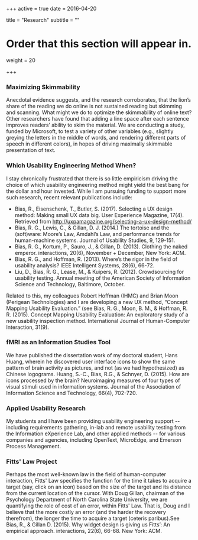 +++
active = true
date = 2016-04-20

title = "Research"
subtitle = ""

# Order that this section will appear in.
weight = 20

+++

### Maximizing Skimmability

Anecdotal evidence suggests, and the research corroborates, that the lion’s share of the reading we do online is not sustained reading but skimming and scanning. What might we do to optimize the skimmability of online text? Other researchers have found that adding a line space after each sentence improves readers’ ability to skim the material. We are conducting a study, funded by Microsoft, to test a variety of other variables (e.g., slightly greying the letters in the middle of words, and rendering different parts of speech in different colors), in hopes of driving maximally skimmable presentation of text.

### Which Usability Engineering Method When?

I stay chronically frustrated that there is so little empiricism driving the choice of which usability engineering method might yield the best bang for the dollar and hour invested. While I am pursuing funding to support more such research, recent relevant publications include:

* Bias, R., Eisenschenk, T., Butler, S. (2017). Selecting a UX design method: Making small UX data big. User Experience Magazine, 17(4). Retrieved from http://uxpamagazine.org/selecting-a-ux-design-method/
* Bias, R. G., Lewis, C., &amp; Gillan, D. J. (2014.) The tortoise and the (soft)ware: Moore’s Law, Amdahl’s Law, and performance trends for human-machine systems. Journal of Usability Studies, 9, 129-151.
* Bias, R. G., Kortum, P., Sauro, J., & Gillan, D. (2013). Clothing the naked emperor. interactions, 20(6), November + December, New York: ACM.
* Bias, R. G., and Hoffman, R. (2013). Where’s the rigor in the field of usability analysis? IEEE Intelligent Systems, 28(6), 66-72.
* Liu, D., Bias, R. G., Lease, M., & Kuipers, R. (2012). Crowdsourcing for usability testing. Annual meeting of the American Society of Information Science and Technology, Baltimore, October.

Related to this, my colleagues Robert Hoffman (IHMC) and Brian Moon (Perigean Technologies) and I are developing a new UX method, “Concept Mapping Usability Evaluation.” (see Bias, R. G., Moon, B. M., & Hoffman, R. R. (2015). Concept Mapping Usability Evaluation: An exploratory study of a new usability inspection method. International Journal of Human-Computer Interaction, 31(9).

### fMRI as an Information Studies Tool

We have published the dissertation work of my doctoral student, Hans Huang, wherein he discovered user interface icons to show the same pattern of brain activity as pictures, and not (as we had hypothesized) as Chinese logograms. Huang, S.-C., Bias, R.G., & Schnyer, D. (2015). How are icons processed by the brain? Neuroimaging measures of four types of visual stimuli used in information systems. Journal of the Association of Information Science and Technology, 66(4), 702-720.

### Applied Usability Research

My students and I have been providing usability engineering support -- including requirements gathering, in-lab and remote usability testing from the Information eXperience Lab, and other applied methods -- for various companies and agencies, including OpenText, MicroEdge, and Emerson Process Management.

### Fitts' Law Project

Perhaps the most well-known law in the field of human-computer interaction, Fitts' Law specifies the function for the time it takes to acquire a target (say, click on an icon) based on the size of the target and its distance from the current location of the cursor. With Doug Gillan, chairman of the Psychology Department of North Carolina State University, we are quantifying the role of cost of an error, within Fitts' Law. That is, Doug and I believe that the more costly an error (and the harder the recovery therefrom), the longer the time to acquire a target (ceteris paribus).See Bias, R., & Gillan D. (2015). Why widget design is giving us Fitts’: An empirical approach. interactions, 22(6), 66-68. New York: ACM.
